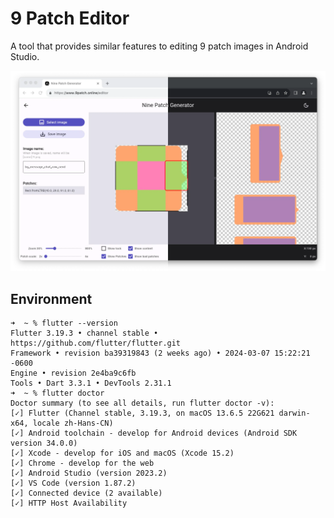 # 9 Patch Editor

A tool that provides similar features to editing 9 patch images in Android Studio.

![Hero Image](web/images/hero.webp)

## Environment

```console
➜  ~ % flutter --version
Flutter 3.19.3 • channel stable • https://github.com/flutter/flutter.git
Framework • revision ba39319843 (2 weeks ago) • 2024-03-07 15:22:21 -0600
Engine • revision 2e4ba9c6fb
Tools • Dart 3.3.1 • DevTools 2.31.1
➜  ~ % flutter doctor
Doctor summary (to see all details, run flutter doctor -v):
[✓] Flutter (Channel stable, 3.19.3, on macOS 13.6.5 22G621 darwin-x64, locale zh-Hans-CN)
[✓] Android toolchain - develop for Android devices (Android SDK version 34.0.0)
[✓] Xcode - develop for iOS and macOS (Xcode 15.2)
[✓] Chrome - develop for the web
[✓] Android Studio (version 2023.2)
[✓] VS Code (version 1.87.2)
[✓] Connected device (2 available)
[✓] HTTP Host Availability
```
